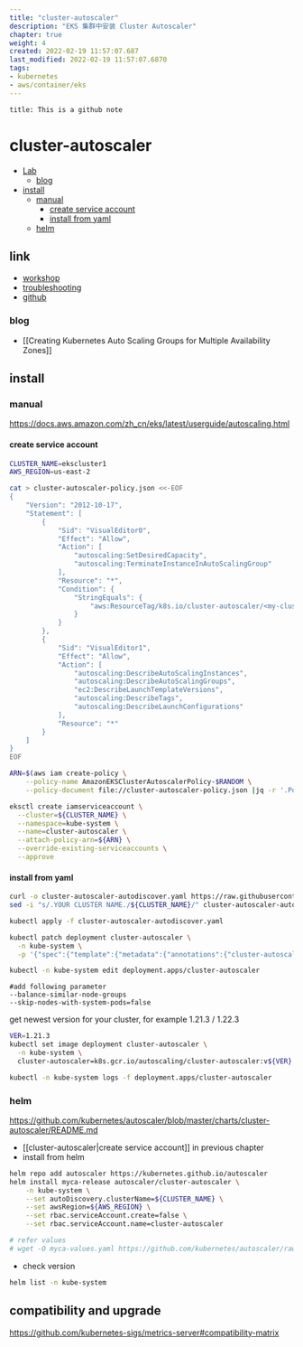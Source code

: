 ```yaml
---
title: "cluster-autoscaler"
description: "EKS 集群中安装 Cluster Autoscaler"
chapter: true
weight: 4
created: 2022-02-19 11:57:07.687
last_modified: 2022-02-19 11:57:07.6870
tags: 
- kubernetes 
- aws/container/eks 
---
```


```ad-attention
title: This is a github note

```

# cluster-autoscaler

- [Lab](#lab)
	- [blog](#blog)
- [install](#install)
	- [manual](#manual)
		- [create service account](#create-service-account)
		- [install from yaml](#install-from-yaml)
	- [helm](#helm)

## link
- [workshop](https://www.eksworkshop.com/beginner/080_scaling/deploy_ca/)
- [troubleshooting](https://github.com/kubernetes/autoscaler/issues/1607#issuecomment-842038913)
- [github](https://github.com/kubernetes/autoscaler/tree/master)

### blog
- [[Creating Kubernetes Auto Scaling Groups for Multiple Availability Zones]]

## install
### manual
https://docs.aws.amazon.com/zh_cn/eks/latest/userguide/autoscaling.html

#### create service account

```sh
CLUSTER_NAME=ekscluster1
AWS_REGION=us-east-2

cat > cluster-autoscaler-policy.json <<-EOF
{
    "Version": "2012-10-17",
    "Statement": [
        {
            "Sid": "VisualEditor0",
            "Effect": "Allow",
            "Action": [
                "autoscaling:SetDesiredCapacity",
                "autoscaling:TerminateInstanceInAutoScalingGroup"
            ],
            "Resource": "*",
            "Condition": {
                "StringEquals": {
                    "aws:ResourceTag/k8s.io/cluster-autoscaler/<my-cluster>": "owned"
                }
            }
        },
        {
            "Sid": "VisualEditor1",
            "Effect": "Allow",
            "Action": [
                "autoscaling:DescribeAutoScalingInstances",
                "autoscaling:DescribeAutoScalingGroups",
                "ec2:DescribeLaunchTemplateVersions",
                "autoscaling:DescribeTags",
                "autoscaling:DescribeLaunchConfigurations"
            ],
            "Resource": "*"
        }
    ]
}
EOF

ARN=$(aws iam create-policy \
    --policy-name AmazonEKSClusterAutoscalerPolicy-$RANDOM \
    --policy-document file://cluster-autoscaler-policy.json |jq -r '.Policy.Arn')

eksctl create iamserviceaccount \
  --cluster=${CLUSTER_NAME} \
  --namespace=kube-system \
  --name=cluster-autoscaler \
  --attach-policy-arn=${ARN} \
  --override-existing-serviceaccounts \
  --approve
```

#### install from yaml
```sh
curl -o cluster-autoscaler-autodiscover.yaml https://raw.githubusercontent.com/kubernetes/autoscaler/master/cluster-autoscaler/cloudprovider/aws/examples/cluster-autoscaler-autodiscover.yaml
sed -i "s/.YOUR CLUSTER NAME./${CLUSTER_NAME}/" cluster-autoscaler-autodiscover.yaml

kubectl apply -f cluster-autoscaler-autodiscover.yaml

kubectl patch deployment cluster-autoscaler \
  -n kube-system \
  -p '{"spec":{"template":{"metadata":{"annotations":{"cluster-autoscaler.kubernetes.io/safe-to-evict": "false"}}}}}'

```

```sh
kubectl -n kube-system edit deployment.apps/cluster-autoscaler
```

```
#add following parameter
--balance-similar-node-groups
--skip-nodes-with-system-pods=false
```

get newest version for your cluster, for example 1.21.3 / 1.22.3
```sh
VER=1.21.3
kubectl set image deployment cluster-autoscaler \
  -n kube-system \
  cluster-autoscaler=k8s.gcr.io/autoscaling/cluster-autoscaler:v${VER}
```

```sh
kubectl -n kube-system logs -f deployment.apps/cluster-autoscaler
```

### helm
https://github.com/kubernetes/autoscaler/blob/master/charts/cluster-autoscaler/README.md

- [[cluster-autoscaler|create service account]] in previous chapter
- install from helm
```sh
helm repo add autoscaler https://kubernetes.github.io/autoscaler
helm install myca-release autoscaler/cluster-autoscaler \
    -n kube-system \
    --set autoDiscovery.clusterName=${CLUSTER_NAME} \
    --set awsRegion=${AWS_REGION} \
    --set rbac.serviceAccount.create=false \
    --set rbac.serviceAccount.name=cluster-autoscaler

# refer values
# wget -O myca-values.yaml https://github.com/kubernetes/autoscaler/raw/master/charts/cluster-autoscaler/values.yaml

```

- check version
```sh
helm list -n kube-system

```


## compatibility and upgrade

https://github.com/kubernetes-sigs/metrics-server#compatibility-matrix


